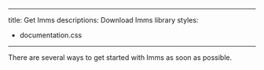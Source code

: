 ***
title: Get Imms
descriptions: Download Imms library
styles:
  - documentation.css

***

<div class="explanation">
    <div class="explanation__content">
        There are several ways to get started with Imms as soon as possible.
    </div>
</div>

<div data-component="CmDownloadOptions"></div>
